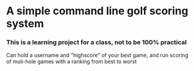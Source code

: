 # A simple command line golf scoring system
### This is a learning project for a class, not to be 100% practical
Can hold a username and "highscore" of your best game, and run scoring of muli-hole games with a ranking from best to worst
